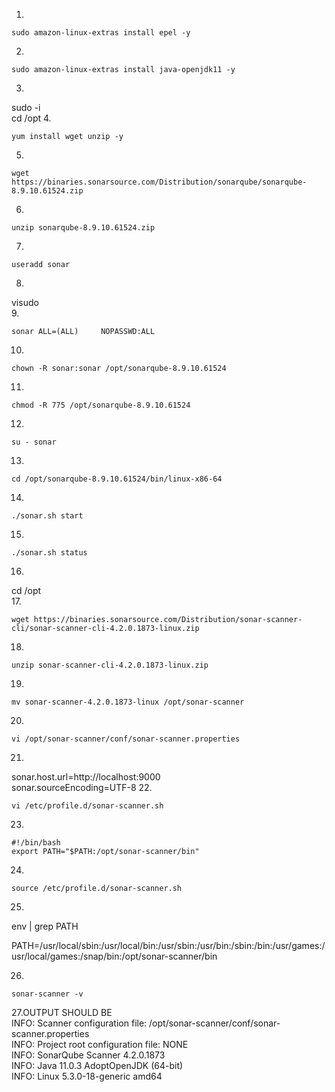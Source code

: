  1.
```
sudo amazon-linux-extras install epel -y

```
 2.
 ```
 sudo amazon-linux-extras install java-openjdk11 -y
 ```
 3.
 sudo -i\
 cd /opt
 4.
 ```
 yum install wget unzip -y
 ```
 5.
 ```
 wget https://binaries.sonarsource.com/Distribution/sonarqube/sonarqube-8.9.10.61524.zip
 ```
 6.
 ```
 unzip sonarqube-8.9.10.61524.zip
 ```
 7.
 ```
 useradd sonar
 ```
 8.
 visudo\
 9.
 ```
 sonar ALL=(ALL)     NOPASSWD:ALL
 ```
 10.
 ```
 chown -R sonar:sonar /opt/sonarqube-8.9.10.61524
 ```
 11.
 ```
 chmod -R 775 /opt/sonarqube-8.9.10.61524
 ```
 12.
 ```
 su - sonar
 ```
 13.
 ```
 cd /opt/sonarqube-8.9.10.61524/bin/linux-x86-64
 ```
 14.
 ```
 ./sonar.sh start
 ```
 15.
 ```
 ./sonar.sh status
 ```
 16.
 cd /opt\
 17.
 ```
 wget https://binaries.sonarsource.com/Distribution/sonar-scanner-cli/sonar-scanner-cli-4.2.0.1873-linux.zip
 ```
 18.
 ```
 unzip sonar-scanner-cli-4.2.0.1873-linux.zip
 ```
 19.
 ```
 mv sonar-scanner-4.2.0.1873-linux /opt/sonar-scanner
 ```
 20.
 ```
 vi /opt/sonar-scanner/conf/sonar-scanner.properties
 ```
 21.
 sonar.host.url=http://localhost:9000\
 sonar.sourceEncoding=UTF-8
 22.
 ```
 vi /etc/profile.d/sonar-scanner.sh
 ```
 23.
 ```
 #!/bin/bash
export PATH="$PATH:/opt/sonar-scanner/bin"
```
24.
```
source /etc/profile.d/sonar-scanner.sh
```
25.
env | grep PATH

PATH=/usr/local/sbin:/usr/local/bin:/usr/sbin:/usr/bin:/sbin:/bin:/usr/games:/usr/local/games:/snap/bin:/opt/sonar-scanner/bin

26.
```
sonar-scanner -v
```
27.OUTPUT SHOULD BE \
INFO: Scanner configuration file: /opt/sonar-scanner/conf/sonar-scanner.properties\
INFO: Project root configuration file: NONE\
INFO: SonarQube Scanner 4.2.0.1873\
INFO: Java 11.0.3 AdoptOpenJDK (64-bit)\
INFO: Linux 5.3.0-18-generic amd64